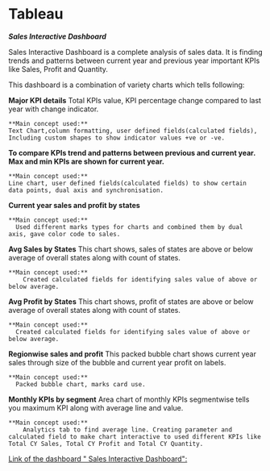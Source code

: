 # Tableau
***Sales Interactive Dashboard***

Sales Interactive Dashboard is a complete analysis of sales data. It is finding trends and patterns between current year and previous year important KPIs like Sales, Profit and Quantity.

This dashboard is a combination of variety charts which tells following:

**Major KPI details**
    Total KPIs value, KPI percentage change compared to last year with change indicator.
    
    **Main concept used:**
    Text Chart,column formatting, user defined fields(calculated fields), Including custom shapes to show indicator values +ve or -ve.
    
**To compare KPIs trend and patterns between previous and current year. Max and min KPIs are shown for current year.**
    
    **Main concept used:**
    Line chart, user defined fields(calculated fields) to show certain data points, dual axis and synchronisation.
    
**Current year sales and profit by states**
    
    **Main concept used:**
      Used different marks types for charts and combined them by dual axis, gave color code to sales.
     
**Avg Sales by States**
     This chart shows, sales of states are above or below average of overall states along with count of states.
	  
    **Main concept used:**
	    Created calculated fields for identifying sales value of above or below average. 
 
**Avg Profit by States**
     This chart shows, profit of states are above or below average of overall states along with count of states.
	  
    **Main concept used:**
      Created calculated fields for identifying sales value of above or below average. 
 
**Regionwise sales and profit**
     This packed bubble chart shows current year sales through size of the bubble and  current year profit on labels.
    
    **Main concept used:**
      Packed bubble chart, marks card use.
     
**Monthly KPIs by segment**
     Area chart of monthly KPIs segmentwise tells you maximum KPI along with average line and value.
	  
    **Main concept used:**
	    Analytics tab to find average line. Creating parameter and calculated field to make chart interactive to used different KPIs like Total CY Sales, Total CY Profit and Total CY Quantity.

     
[Link of the dashboard " Sales Interactive Dashboard":](https://public.tableau.com/app/profile/anubha.ranjan/viz/SalesInteractiveDashboard_16885774357810/Dashboard1?publish=yes)


     

